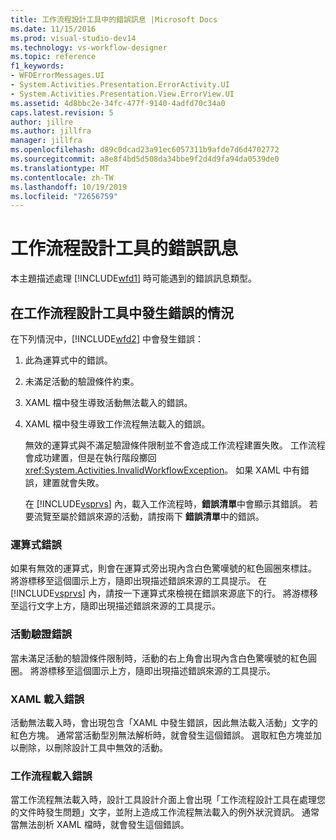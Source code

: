 ```yaml
---
title: 工作流程設計工具中的錯誤訊息 |Microsoft Docs
ms.date: 11/15/2016
ms.prod: visual-studio-dev14
ms.technology: vs-workflow-designer
ms.topic: reference
f1_keywords:
- WFDErrorMessages.UI
- System.Activities.Presentation.ErrorActivity.UI
- System.Activities.Presentation.View.ErrorView.UI
ms.assetid: 4d8bbc2e-34fc-477f-9140-4adfd70c34a0
caps.latest.revision: 5
author: jillre
ms.author: jillfra
manager: jillfra
ms.openlocfilehash: d89c0dcad23a91ec6057311b9afde7d6d4702772
ms.sourcegitcommit: a8e8f4bd5d508da34bbe9f2d4d9fa94da0539de0
ms.translationtype: MT
ms.contentlocale: zh-TW
ms.lasthandoff: 10/19/2019
ms.locfileid: "72656759"
---
```

# <a name="error-messages-in-workflow-designer"></a>工作流程設計工具的錯誤訊息
本主題描述處理 [!INCLUDE[wfd1](../includes/wfd1-md.md)] 時可能遇到的錯誤訊息類型。

## <a name="situations-in-which-errors-in-the-workflow-designer-occur"></a>在工作流程設計工具中發生錯誤的情況
 在下列情況中，[!INCLUDE[wfd2](../includes/wfd2-md.md)] 中會發生錯誤：

1. 此為運算式中的錯誤。

2. 未滿足活動的驗證條件約束。

3. XAML 檔中發生導致活動無法載入的錯誤。

4. XAML 檔中發生導致工作流程無法載入的錯誤。

   無效的運算式與不滿足驗證條件限制並不會造成工作流程建置失敗。 工作流程會成功建置，但是在執行階段擲回 <xref:System.Activities.InvalidWorkflowException>。 如果 XAML 中有錯誤，建置就會失敗。

   在 [!INCLUDE[vsprvs](../includes/vsprvs-md.md)] 內，載入工作流程時，**錯誤清單**中會顯示其錯誤。 若要流覽至屬於錯誤來源的活動，請按兩下 **錯誤清單**中的錯誤。

### <a name="expression-errors"></a>運算式錯誤
 如果有無效的運算式，則會在運算式旁出現內含白色驚嘆號的紅色圓圈來標註。 將游標移至這個圖示上方，隨即出現描述錯誤來源的工具提示。 在 [!INCLUDE[vsprvs](../includes/vsprvs-md.md)] 內，請按一下運算式來檢視在錯誤來源底下的行。 將游標移至這行文字上方，隨即出現描述錯誤來源的工具提示。

### <a name="activity-validation-errors"></a>活動驗證錯誤
 當未滿足活動的驗證條件限制時，活動的右上角會出現內含白色驚嘆號的紅色圓圈。 將游標移至這個圖示上方，隨即出現描述錯誤來源的工具提示。

### <a name="xaml-load-errors"></a>XAML 載入錯誤
 活動無法載入時，會出現包含「XAML 中發生錯誤，因此無法載入活動」文字的紅色方塊。 通常當活動型別無法解析時，就會發生這個錯誤。 選取紅色方塊並加以刪除，以刪除設計工具中無效的活動。

### <a name="workflow-load-errors"></a>工作流程載入錯誤
 當工作流程無法載入時，設計工具設計介面上會出現「工作流程設計工具在處理您的文件時發生問題」文字，並附上造成工作流程無法載入的例外狀況資訊。 通常當無法剖析 XAML 檔時，就會發生這個錯誤。